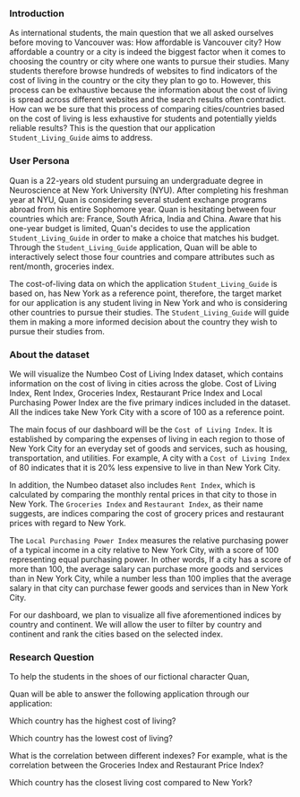 ### Introduction

As international students, the main question that we all asked ourselves before moving to Vancouver was: How affordable is Vancouver city? How affordable a country or a city is indeed the biggest factor when it comes to choosing the country or city where one wants to pursue their studies. Many students therefore browse hundreds of websites to find indicators of the cost of living in the country or the city they plan to go to. However, this process can be exhaustive because the information about the cost of living is spread across different websites and the search results often contradict. How can we be sure that this process of comparing cities/countries based on the cost of living is less exhaustive for students and potentially yields reliable results? This is the question that our application `Student_Living_Guide` aims to address. 

### User Persona

Quan is a 22-years old student pursuing an undergraduate degree in Neuroscience at New York University (NYU). After completing his freshman year at NYU, Quan is considering several student exchange programs abroad from his entire Sophomore year. Quan is hesitating between four countries which are: France, South Africa, India and China. Aware that his one-year budget is limited, Quan's decides to use the application `Student_Living_Guide` in order to make a choice that matches his budget. Through the `Student_Living_Guide` application, Quan will be able to interactively select those four countries and compare attributes such as rent/month, groceries index. 

The cost-of-living data on which the application `Student_Living_Guide` is based on, has New York as a reference point, therefore, the target market for our application is any student living in New York and who is considering other countries to pursue their studies. The `Student_Living_Guide` will guide them in making a more informed decision about the country they wish to pursue their studies from. 
 

### About the dataset

We will visualize the Numbeo Cost of Living Index dataset, which contains information on the cost of living in cities across the globe. Cost of Living Index, Rent Index, Groceries Index, Restaurant Price Index and Local Purchasing Power Index are the five primary indices included in the dataset. All the indices take New York City with a score of 100 as a reference point.

The main focus of our dashboard will be the `Cost of Living Index`. It is established by comparing the expenses of living in each region to those of New York City for an everyday set of goods and services, such as housing, transportation, and utilities. For example,  A city with a `Cost of Living Index` of 80 indicates that it is 20% less expensive to live in than New York City.

In addition, the Numbeo dataset also includes `Rent Index`, which is calculated by comparing the monthly rental prices in that city to those in New York. The `Groceries Index` and `Restaurant Index`, as their name suggests, are indices comparing the cost of grocery prices and restaurant prices with regard to New York.

The `Local Purchasing Power Index` measures the relative purchasing power of a typical income in a city relative to New York City, with a score of 100 representing equal purchasing power. In other words,  If a city has a score of more than 100, the average salary can purchase more goods and services than in New York City, while a number less than 100 implies that the average salary in that city can purchase fewer goods and services than in New York City. 

For our dashboard, we plan to visualize all five aforementioned indices by country and continent. We will allow the user to filter by country and continent and rank the cities based on the selected index.

### Research Question

To help the students in the shoes of our fictional character Quan,  

Quan will be able to answer the following application through our application: 

Which country has the highest cost of living? 

Which country has the lowest cost of living? 

What is the correlation between different indexes? For example, what is the correlation between the Groceries Index and Restaurant Price Index? 

Which country has the closest living cost compared to New York? 
